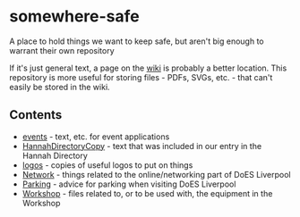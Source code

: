 # somewhere-safe

A place to hold things we want to keep safe, but aren't big enough to warrant their own repository

If it's just general text, a page on the [wiki](https://github.com/DoESLiverpool/wiki/wiki) is probably a better location.  This repository is more useful for storing files - PDFs, SVGs, etc. - that can't easily be stored in the wiki.

## Contents

 * [events](events) - text, etc. for event applications
 * [HannahDirectoryCopy](HannahDirectoryCopy) - text that was included in our entry in the Hannah Directory
 * [logos](logos) - copies of useful logos to put on things
 * [Network](Network) - things related to the online/networking part of DoES Liverpool
 * [Parking](Parking) - advice for parking when visiting DoES Liverpool
 * [Workshop](Workshop) - files related to, or to be used with, the equipment in the Workshop
